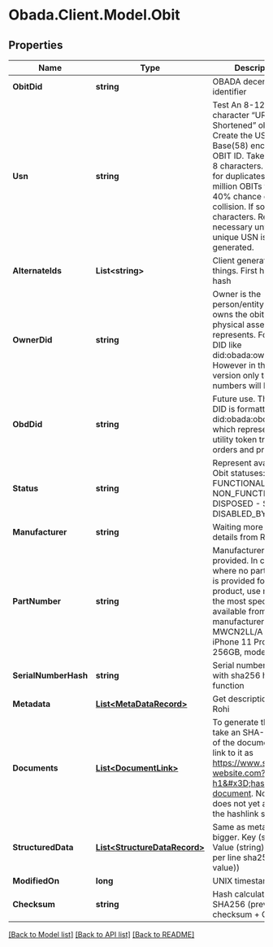
# Obada.Client.Model.Obit

## Properties

Name | Type | Description | Notes
------------ | ------------- | ------------- | -------------
**ObitDid** | **string** | OBADA decentralized identifier | [optional] 
**Usn** | **string** | Test An 8-12 character “URL Shortened” obit. Create the USN by Base(58) encoding the OBIT ID. Take the first 8 characters. Check for duplicates. With 16 million OBITs there is a 40% chance of collision. If so, add 4 characters. Repeat as necessary until a unique USN is generated.  | [optional] 
**AlternateIds** | **List&lt;string&gt;** | Client generated things. First hash + last hash | [optional] 
**OwnerDid** | **string** | Owner is the person/entity that owns the obit and the physical asset it represents. Format is a DID like did:obada:owner:1234. However in the current version only test numbers will be used. | 
**ObdDid** | **string** | Future use. The OBD DID is formatted like did:obada:obd:1234, which represents a utility token tracking orders and proofs. | [optional] 
**Status** | **string** | Represent available Obit statuses:   - FUNCTIONAL   - NON_FUNCTIONAL   - DISPOSED   - STOLEN   - DISABLED_BY_OWNER  | [optional] 
**Manufacturer** | **string** | Waiting more specific details from Rohi | 
**PartNumber** | **string** | Manufacturer provided. In cases where no part number is provided for the product, use model, or the most specific ID available from the manufacturer. MWCN2LL/A (an iPhone 11 Pro, Silver, 256GB, model A2160) | 
**SerialNumberHash** | **string** | Serial number hashed with sha256 hash function | 
**Metadata** | [**List&lt;MetaDataRecord&gt;**](MetaDataRecord.md) | Get description from Rohi | [optional] 
**Documents** | [**List&lt;DocumentLink&gt;**](DocumentLink.md) | To generate this link, take an SHA-256 hash of the document, and link to it as https://www.some-website.com?h1&#x3D;hash-of-document. Note this does not yet adhere to the hashlink standard.  | [optional] 
**StructuredData** | [**List&lt;StructureDataRecord&gt;**](StructureDataRecord.md) | Same as metadata but bigger. Key (string) &#x3D;&gt; Value (string) (hash per line sha256(key + value)) | [optional] 
**ModifiedOn** | **long** | UNIX timestamp | [optional] 
**Checksum** | **string** | Hash calculated by SHA256 (previous Obit checksum + Obit data).  | [optional] 

[[Back to Model list]](../README.md#documentation-for-models)
[[Back to API list]](../README.md#documentation-for-api-endpoints)
[[Back to README]](../README.md)

